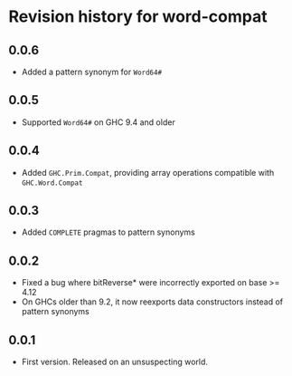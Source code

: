 # Revision history for word-compat

## 0.0.6

* Added a pattern synonym for `Word64#`

## 0.0.5

* Supported `Word64#` on GHC 9.4 and older

## 0.0.4

* Added `GHC.Prim.Compat`, providing array operations compatible with `GHC.Word.Compat`
## 0.0.3

* Added `COMPLETE` pragmas to pattern synonyms

## 0.0.2

* Fixed a bug where bitReverse* were incorrectly exported on base >= 4.12
* On GHCs older than 9.2, it now reexports data constructors instead of pattern synonyms

## 0.0.1

* First version. Released on an unsuspecting world.
